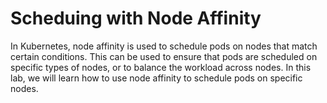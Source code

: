# Scheduing with Node Affinity

In Kubernetes, node affinity is used to schedule pods on nodes that match certain conditions. This can be used to ensure that pods are scheduled on specific types of nodes, or to balance the workload across nodes. In this lab, we will learn how to use node affinity to schedule pods on specific nodes.
